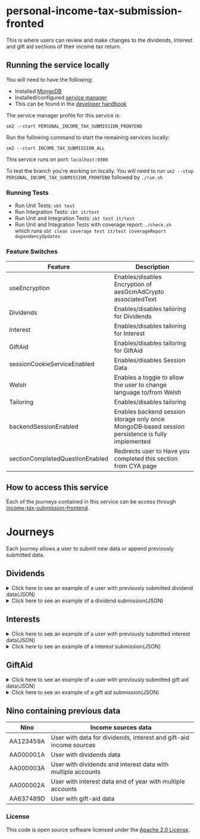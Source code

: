 
# personal-income-tax-submission-fronted

This is where users can review and make changes to the dividends, Interest and gift aid sections of their income tax return.

## Running the service locally

You will need to have the following:
- Installed [MongoDB](https://docs.mongodb.com/manual/installation/)
- Installed/configured [service manager](https://github.com/hmrc/service-manager)
- This can be found in the [developer handbook](https://docs.tax.service.gov.uk/mdtp-handbook/documentation/developer-set-up/)


The service manager profile for this service is:

    sm2 --start PERSONAL_INCOME_TAX_SUBMISSION_FRONTEND

Run the following command to start the remaining services locally:

    sm2 --start INCOME_TAX_SUBMISSION_ALL

This service runs on port: `localhost:9308`

To test the branch you're working on locally. You will need to run `sm2 --stop PERSONAL_INCOME_TAX_SUBMISSION_FRONTEND` followed by
`./run.sh`

### Running Tests

- Run Unit Tests:  `sbt test`
- Run Integration Tests: `sbt it/test`
- Run Unit and Integration Tests: `sbt test it/test`
- Run Unit and Integration Tests with coverage report: `./check.sh`<br/>
  which runs `sbt clean coverage test it/test coverageReport dependencyUpdates`

### Feature Switches

| Feature                         | Description                                                                                      |
|---------------------------------|--------------------------------------------------------------------------------------------------|
| useEncryption                   | Enables/disables Encryption of aesGcmAdCrypto associatedText                                     |
| Dividends                       | Enables/disables tailoring for Dividends                                                         |
| Interest                        | Enables/disables tailoring for Interest                                                          |
| GiftAid                         | Enables/disables tailoring for GiftAid                                                           |
| sessionCookieServiceEnabled     | Enables/disables Session Data                                                                    |
| Welsh                           | Enables a toggle to allow the user to change language to/from Welsh                              |
| Tailoring                       | Enables/disables tailoring                                                                       |
| backendSessionEnabled           | Enables backend session storage only once MongoDB‑based session persistence is fully implemented |
| sectionCompletedQuestionEnabled | Redirects user to Have you completed this section from CYA page                                  |


## How to access this service

Each of the journeys contained in this service can be access through [income-tax-submission-frontend](https://github.com/hmrc/income-tax-submission-frontend).

# Journeys

Each journey allows a user to submit new data or append previously submitted data.

## Dividends

<details>
<summary>Click here to see an example of a user with previously submitted dividend data(JSON)</summary>

```json
{
  "dividends": {
    "ukDividends": 99999999999.99,
    "otherUkDividends": 99999999999.99
  }
}
```
</details>

<details>
<summary>Click here to see an example of a dividend submission(JSON)</summary>

```json
{
  "ukDividends": true,
  "ukDividendsAmount": 500,
  "otherUkDividends": true,
  "otherUkDividendsAmount": 500
}
```
</details>

## Interests

<details>
<summary>Click here to see an example of a user with previously submitted interest data(JSON)</summary>

```json
{
  "interest": [
    {
      "accountName": "Rick Owens Bank",
      "incomeSourceId": "000000000000001",
      "taxedUkInterest": 99999999999.99,
      "untaxedUkInterest": 99999999999.99
    },
    {
      "accountName": "Rick Owens Taxed Bank",
      "incomeSourceId": "000000000000002",
      "taxedUkInterest": 99999999999.99
    },
    {
      "accountName": "Rick Owens Untaxed Bank",
      "incomeSourceId": "000000000000003",
      "untaxedUkInterest": 99999999999.99
    }
  ]
}
```
</details>

<details>
<summary>Click here to see an example of a interest submission(JSON)</summary>

```json
{
  "untaxedUkInterest": true,
  "taxedUkInterest": true,
  "accounts": [
    {
      "accountName": "juamal",
      "untaxedAmount": 566,
      "taxedAmount": 500,
      "uniqueSessionId": "c861a963-e126-402a-9909-da37d9f77121"
    }
  ]
}
```
</details>

## GiftAid

<details>
<summary>Click here to see an example of a user with previously submitted gift aid data(JSON)</summary>

```json
{
  "giftAid": {
    "giftAidPayments": {
      "nonUkCharitiesCharityNames": [
        "Rick Owens Charity"
      ],
      "currentYear": 99999999999.99,
      "oneOffCurrentYear": 99999999999.99,
      "currentYearTreatedAsPreviousYear": 99999999999.99,
      "nextYearTreatedAsCurrentYear": 99999999999.99,
      "nonUkCharities": 99999999999.99
    },
    "gifts": {
      "investmentsNonUkCharitiesCharityNames": [
        "Rick Owens Non-UK Charity"
      ],
      "landAndBuildings": 99999999999.99,
      "sharesOrSecurities": 99999999999.99,
      "investmentsNonUkCharities": 99999999999.99
    }
  }
}
```
</details>

<details>
<summary>Click here to see an example of a gift aid submission(JSON)</summary>

```json
{
  "giftAidPayments": {
    "nonUkCharities": 500,
    "nonUkCharitiesCharityNames": [
      "charity"
    ],
    "currentYear": 500,
    "currentYearTreatedAsPreviousYear": 500,
    "nextYearTreatedAsCurrentYear": 500,
    "oneOffCurrentYear": 500
  },
  "gifts": {
    "investmentsNonUkCharities": 500,
    "investmentsNonUkCharitiesCharityNames": [
      "charity"
    ],
    "sharesOrSecurities": 500,
    "landAndBuildings": 500
  }
}
```
</details>

## Nino containing previous data
| Nino      | Income sources data                                                |
|-----------|--------------------------------------------------------------------|
| AA123459A | User with data for dividends, interest and gift-aid income sources |
| AA000001A | User with dividends data                                           |
| AA000003A | User with dividends and interest data with multiple accounts       |
| AA000002A | User with interest data end of year with multiple accounts         |
| AA637489D | User with gift-aid data                                            |


### License

This code is open source software licensed under the [Apache 2.0 License](http://www.apache.org/licenses/LICENSE-2.0.html).
